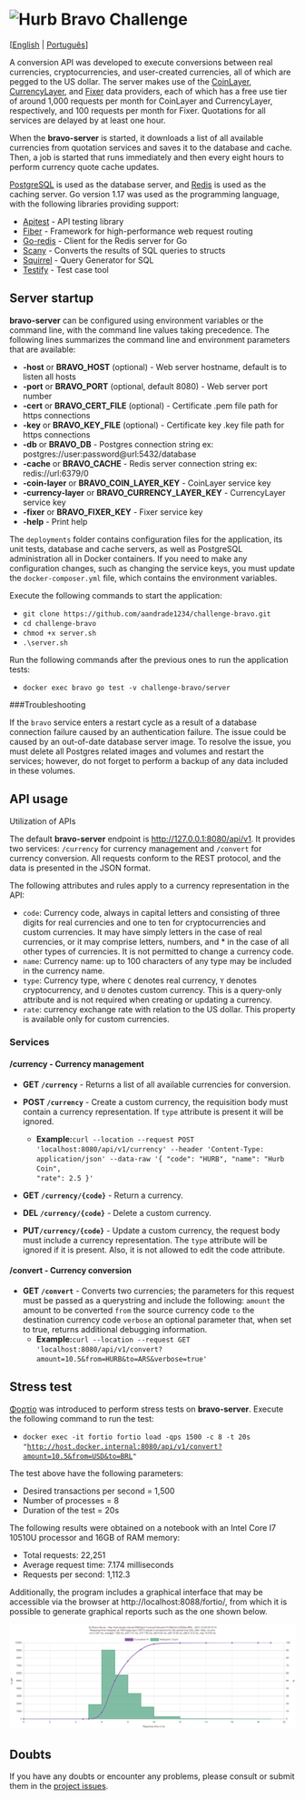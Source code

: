 # <img src="https://avatars1.githubusercontent.com/u/7063040?v=4&s=200.jpg" alt="Hurb" width="24" /> Bravo Challenge

[[English](README.md) | [Português](README.pt.md)]

A conversion API was developed to execute conversions between real currencies, cryptocurrencies, and user-created
currencies, all of which are pegged to the US dollar. The server makes use of the [CoinLayer](https://coinlayer.com),
[CurrencyLayer](https://currencylayer.com), and [Fixer](https://fixer.io) data providers, each of which has a free use
tier of around 1,000 requests per month for CoinLayer and CurrencyLayer, respectively, and 100 requests per month for
Fixer. Quotations for all services are delayed by at least one hour.

When the **bravo-server** is started, it downloads a list of all available currencies from quotation services and saves
it to the database and cache. Then, a job is started that runs immediately and then every eight hours to perform
currency quote cache updates.

[PostgreSQL](https://www.postgresql.org) is used as the database server, and [Redis](https://redis.io) is used as the
caching server. Go version 1.17 was used as the programming language, with the following libraries providing support:
- [Apitest](https://github.com/steinfletcher/apitest) - API testing library
- [Fiber](https://gofiber.io) - Framework for high-performance web request routing
- [Go-redis](https://github.com/go-redis/redis) - Client for the Redis server for Go
- [Scany](https://github.com/georgysavva/scany) - Converts the results of SQL queries to structs
- [Squirrel](https://github.com/Masterminds/squirrel) - Query Generator for SQL
- [Testify](https://github.com/stretchr/testify) - Test case tool

## Server startup

**bravo-server** can be configured using environment variables or the command line, with the command line values taking
precedence. The following lines summarizes the command line and environment parameters that are available:
- **-host** or **BRAVO_HOST** (optional) - Web server hostname, default is to listen all hosts
- **-port** or **BRAVO_PORT** (optional, default 8080) - Web server port number
- **-cert** or **BRAVO_CERT_FILE** (optional) - Certificate .pem file path for https connections
- **-key** or **BRAVO_KEY_FILE** (optional) - Certificate key .key file path for https connections
- **-db** or **BRAVO_DB** - Postgres connection string ex: postgres://user:password@url:5432/database
- **-cache** or **BRAVO_CACHE** - Redis server connection string ex: redis://url:6379/0
- **-coin-layer** or **BRAVO_COIN_LAYER_KEY** - CoinLayer service key
- **-currency-layer** or **BRAVO_CURRENCY_LAYER_KEY** - CurrencyLayer service key
- **-fixer** or **BRAVO_FIXER_KEY** - Fixer service key
- **-help** - Print help

The ``deployments`` folder contains configuration files for the application, its unit tests, database and cache servers,
as well as PostgreSQL administration all in Docker containers. If you need to make any configuration changes, such as
changing the service keys, you must update the ``docker-composer.yml`` file, which contains the environment variables.

Execute the following commands to start the application:
- ``git clone https://github.com/aandrade1234/challenge-bravo.git``
- ``cd challenge-bravo``
- ``chmod +x server.sh``
- ``.\server.sh``

Run the following commands after the previous ones to run the application tests:
- ``docker exec bravo go test -v challenge-bravo/server``

###Troubleshooting

If the ``bravo`` service enters a restart cycle as a result of a database connection failure caused by an authentication
failure. The issue could be caused by an out-of-date database server image. To resolve the issue, you must delete all
Postgres related images and volumes and restart the services; however, do not forget to perform a backup of any data
included in these volumes.

## API usage

Utilization of APIs

The default **bravo-server** endpoint is http://127.0.0.1:8080/api/v1. It provides two services: ``/currency`` for
currency management and ``/convert`` for currency conversion. All requests conform to the REST protocol, and the data
is presented in the JSON format.

The following attributes and rules apply to a currency representation in the API:
- ``code``: Currency code, always in capital letters and consisting of three digits for real currencies and one to ten
for cryptocurrencies and custom currencies. It may have simply letters in the case of real currencies, or it may
comprise letters, numbers, and * in the case of all other types of currencies. It is not permitted to change a currency
code.
- ``name``: Currency name: up to 100 characters of any type may be included in the currency name.
- ``type``: Currency type, where ``C`` denotes real currency, ``Y`` denotes cryptocurrency, and ``U`` denotes custom
currency. This is a query-only attribute and is not required when creating or updating a currency.
- ``rate``: currency exchange rate with relation to the US dollar. This property is available only for custom currencies.

### Services

#### /currency - Currency management

- **GET ``/currency``** - Returns a list of all available currencies for conversion.


- **POST ``/currency``** - Create a custom currency, the requisition body must contain a currency representation. If
``type`` attribute is present it will be ignored.
    - **Example:**<code>curl --location --request POST 'localhost:8080/api/v1/currency' --header 'Content-Type: application/json' --data-raw '{
      "code": "HURB",
      "name": "Hurb Coin",
      "rate": 2.5
      }'</code>

- **GET ``/currency/{code}``** - Return a currency.


- **DEL ``/currency/{code}``** - Delete a custom currency.


- **PUT``/currency/{code}``** - Update a custom currency, the request body must include a currency representation. The
``type`` attribute will be ignored if it is present. Also, it is not allowed to edit the code attribute.

#### /convert - Currency conversion

- **GET ``/convert``** - Converts two currencies; the parameters for this request must be passed as a querystring and
include the following: ``amount`` the amount to be converted ``from`` the source currency code ``to`` the destination
currency code ``verbose`` an optional parameter that, when set to true, returns additional debugging information.
    - **Example:**<code>curl --location --request GET 'localhost:8080/api/v1/convert?amount=10.5&from=HURB&to=ARS&verbose=true'</code>

## Stress test

[Φορτίο](https://github.com/fortio/fortio) was introduced to perform stress tests on **bravo-server**. Execute the
following command to run the test:
- <code>docker exec -it fortio fortio load -qps 1500 -c 8 -t 20s "http://host.docker.internal:8080/api/v1/convert?amount=10.5&from=USD&to=BRL" </code>

The test above have the following parameters:
- Desired transactions per second = 1,500
- Number of processes = 8
- Duration of the test = 20s

The following results were obtained on a notebook with an Intel Core I7 10510U processor and 16GB of RAM memory:
- Total requests: 22,251
- Average request time: 7.174 milliseconds
- Requests per second: 1,112.3

Additionally, the program includes a graphical interface that may be accessible via the browser at
http://localhost:8088/fortio/, from which it is possible to generate graphical reports such as the one shown below.

<p>
  <img src="histogram.png" alt="Histrograma" style="background-color: white" />
</p>

## Doubts

If you have any doubts or encounter any problems, please consult or submit them in the
[project issues](https://github.com/aandrade1234/challenge-bravo/issues).
